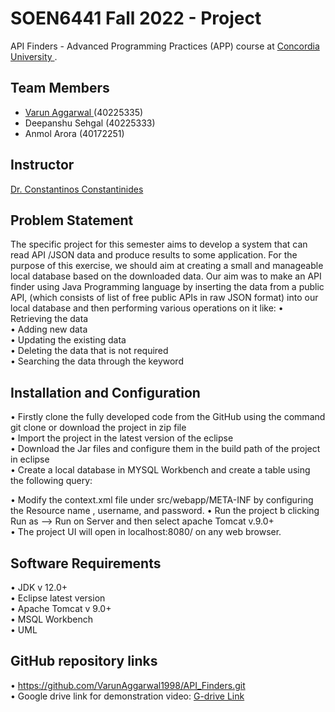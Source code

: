 
# SOEN6441 Fall 2022 - Project 
API Finders - Advanced Programming Practices (APP) course at <a href="https://www.concordia.ca/"> Concordia University </a>. 

## Team Members

- <a href="https://www.linkedin.com/in/varunaggarwal05/"> Varun Aggarwal </a> (40225335)
- Deepanshu Sehgal (40225333)
- Anmol Arora (40172251)

## Instructor
<a href="https://users.encs.concordia.ca/~cc/">Dr. Constantinos Constantinides </a>

## Problem Statement
The specific project for this semester aims to develop a system that can read API /JSON data and produce results to some application. 
For the purpose of this exercise, we should aim at creating a small and manageable local database based on the downloaded data. 
Our aim was to make an API finder using Java Programming language by inserting the data from a public API, (which consists of list of free public APIs in raw JSON format) into our local database and then performing various operations on it like:
•	Retrieving the data<br>
•	Adding new data<br>
•	Updating the existing data<br>
•	Deleting the data that is not required<br>
•	Searching the data through the keyword<br>

## Installation and Configuration
•	Firstly clone the fully developed code from the GitHub using the command git clone or download the project in zip file<br>
•	Import the project in the latest version of the eclipse<br>
•       Download the Jar files and configure them in the build path of the project in eclipse<br>
•	Create a local database in MYSQL Workbench and create a table using the following query:<br>

•	Modify the context.xml file under src/webapp/META-INF by configuring the Resource name , username, and password.<be>
•	Run the project b clicking Run as --> Run on Server  and then select apache Tomcat v.9.0+<br>
•	The project UI will open in localhost:8080/ on any web browser.<br>

## Software Requirements
•	JDK v 12.0+<br>
•	Eclipse latest version<br>
•	Apache Tomcat v 9.0+<br>
•	MSQL Workbench<br>
•	UML<br>

## GitHub repository links
• https://github.com/VarunAggarwal1998/API_Finders.git <br>
• Google drive link for demonstration video:
<a href="https://drive.google.com/drive/folders/1qE3Uo8iX_SG9Sf05pvZfy7vOPknEODk?
usp=sharing"> G-drive Link </a>


